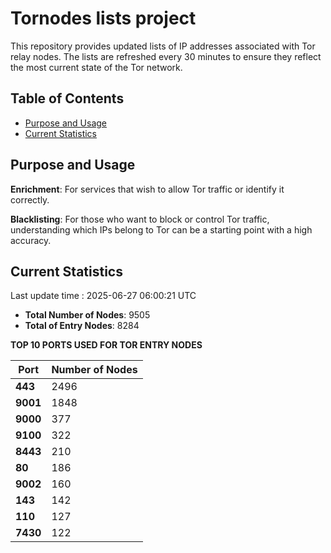 # Tornodes lists project

This repository provides updated lists of IP addresses associated with Tor relay nodes. The lists are refreshed every 30 minutes to ensure they reflect the most current state of the Tor network.

## Table of Contents

- [Purpose and Usage](#purpose-and-usage)
- [Current Statistics](#current-statistics)


## Purpose and Usage

**Enrichment**: For services that wish to allow Tor traffic or identify it correctly.

**Blacklisting**: For those who want to block or control Tor traffic, understanding which IPs belong to Tor can be a starting point with a high accuracy.

## Current Statistics

Last update time : 2025-06-27 06:00:21 UTC

- **Total Number of Nodes**: 9505
- **Total of Entry Nodes**: 8284

**TOP 10 PORTS USED FOR TOR ENTRY NODES**

| **Port** | **Number of Nodes** |
|------|-----------------|
| **443**   | 2496  |
| **9001**   | 1848  |
| **9000**   | 377  |
| **9100**   | 322  |
| **8443**   | 210  |
| **80**   | 186  |
| **9002**   | 160  |
| **143**   | 142  |
| **110**   | 127  |
| **7430**   | 122  |

